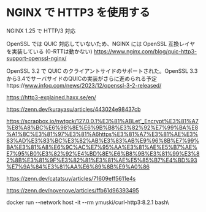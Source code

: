 # NGINX で HTTP3 を使用する

NGINX 1.25 で HTTP/3 対応

OpenSSL では QUIC 対応していないため、NGINX には OpenSSL 互換レイヤを実装している (0-RTTは動かない)
https://www.nginx.com/blog/quic-http3-support-openssl-nginx/

OpenSSL 3.2 で QUIC のクライアントサイドのサポートされた。OpenSSL 3.3から3.4でサーバサイドのQUICの実装がさらに進められる予定https://www.infoq.com/news/2023/12/openssl-3-2-released/



https://http3-explained.haxx.se/en/

https://zenn.dev/kurayasu/articles/443024e98437cb

https://scrapbox.io/nwtgck/127.0.0.1%E3%81%ABLet'_Encrypt%E3%81%A7%E8%A8%BC%E6%98%8E%E6%9B%B8%E3%82%92%E7%99%BA%E8%A1%8C%E3%81%97%E3%81%A6https%E3%81%A7%E3%81%AE%E3%83%AD%E3%83%BC%E3%82%AB%E3%83%AB%E9%96%8B%E7%99%BA%E3%81%A8%E6%9C%AC%E7%95%AA%E3%81%AE%E5%B7%AE%E7%95%B0%E3%82%92%E4%BD%8E%E6%B8%9B%E3%81%99%E3%82%8B%E3%81%9F%E3%82%81%E3%81%AE%E5%85%B7%E4%BD%93%E7%9A%84%E3%81%AA%E6%89%8B%E9%A0%86

https://zenn.dev/catatsuy/articles/71609eff5611e4s

https://zenn.dev/novenove/articles/ffb61d96393495



docker run --network host -it --rm ymuski/curl-http3:8.2.1 bash\
